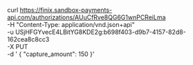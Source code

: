 curl https://finix.sandbox-payments-api.com/authorizations/AUuCfRve8QG6G1wnPCReiLma \
   -H "Content-Type: application/vnd.json+api" \
   -u  USjHFGYvecE4LBitYG8KDE2g:b698f403-d9b7-4157-82d8-162cea8c8cc3 \
   -X PUT \
   -d '
     {
         "capture_amount": 150
     }'
